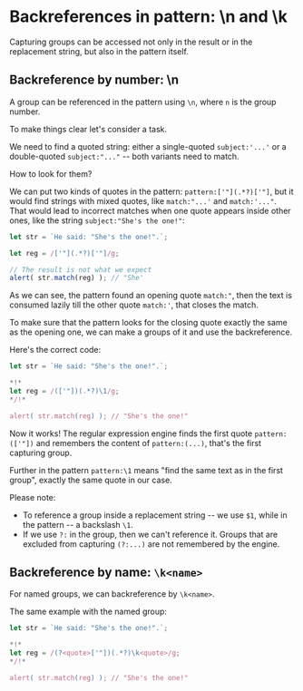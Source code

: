 # Backreferences in pattern: \n and \k

Capturing groups can be accessed not only in the result or in the replacement string, but also in the pattern itself.

## Backreference by number: \n

A group can be referenced in the pattern using `\n`, where `n` is the group number.

To make things clear let's consider a task.

We need to find a quoted string: either a single-quoted `subject:'...'` or a double-quoted `subject:"..."` -- both variants need to match.

How to look for them?

We can put two kinds of quotes in the pattern: `pattern:['"](.*?)['"]`, but it would find strings with mixed quotes, like `match:"...'` and `match:'..."`. That would lead to incorrect matches when one quote appears inside other ones, like the string `subject:"She's the one!"`:

```js run
let str = `He said: "She's the one!".`;

let reg = /['"](.*?)['"]/g;

// The result is not what we expect
alert( str.match(reg) ); // "She'
```

As we can see, the pattern found an opening quote `match:"`, then the text is consumed lazily till the other quote `match:'`, that closes the match.

To make sure that the pattern looks for the closing quote exactly the same as the opening one, we can make a groups of it and use the backreference.

Here's the correct code:

```js run
let str = `He said: "She's the one!".`;

*!*
let reg = /(['"])(.*?)\1/g;
*/!*

alert( str.match(reg) ); // "She's the one!"
```

Now it works! The regular expression engine finds the first quote `pattern:(['"])` and remembers the content of `pattern:(...)`, that's the first capturing group.

Further in the pattern `pattern:\1` means "find the same text as in the first group", exactly the same quote in our case.

Please note:

- To reference a group inside a replacement string -- we use `$1`, while in the pattern -- a backslash `\1`.
- If we use `?:` in the group, then we can't reference it. Groups that are excluded from capturing `(?:...)` are not remembered by the engine.

## Backreference by name: `\k<name>`

For named groups, we can backreference by `\k<name>`.

The same example with the named group:

```js run
let str = `He said: "She's the one!".`;

*!*
let reg = /(?<quote>['"])(.*?)\k<quote>/g;
*/!*

alert( str.match(reg) ); // "She's the one!"
```
